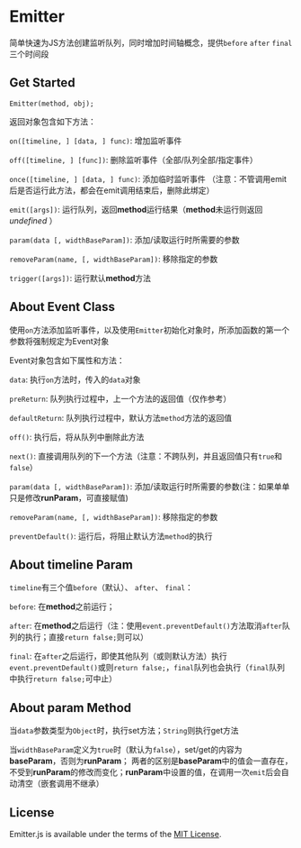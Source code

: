 Emitter
=======

简单快速为JS方法创建监听队列，同时增加时间轴概念，提供`before` `after` `final`三个时间段




Get Started
-----------

	Emitter(method, obj);

返回对象包含如下方法：

`on([timeline, ] [data, ] func)`: 增加监听事件

`off([timeline, ] [func])`: 删除监听事件（全部/队列全部/指定事件）

`once([timeline, ] [data, ] func)`: 添加临时监听事件
（注意：不管调用emit后是否运行此方法，都会在emit调用结束后，删除此绑定）

`emit([args])`: 运行队列，返回**method**运行结果（**method**未运行则返回 _undefined_ ）

`param(data [, widthBaseParam])`: 添加/读取运行时所需要的参数

`removeParam(name, [, widthBaseParam])`: 移除指定的参数

`trigger([args])`: 运行默认**method**方法




About Event Class
-----------------

使用`on`方法添加监听事件，以及使用`Emitter`初始化对象时，所添加函数的第一个参数将强制规定为Event对象

Event对象包含如下属性和方法：

`data`: 执行`on`方法时，传入的`data`对象

`preReturn`: 队列执行过程中，上一个方法的返回值（仅作参考）

`defaultReturn`: 队列执行过程中，默认方法`method`方法的返回值

`off()`: 执行后，将从队列中删除此方法

`next()`: 直接调用队列的下一个方法（注意：不跨队列，并且返回值只有`true`和`false`）

`param(data [, widthBaseParam])`: 添加/读取运行时所需要的参数(注：如果单单只是修改**runParam**，可直接赋值)

`removeParam(name, [, widthBaseParam])`: 移除指定的参数

`preventDefault()`: 运行后，将阻止默认方法`method`的执行





About timeline Param
------------------------

`timeline`有三个值`before`（默认）、 `after`、 `final`：

`before`: 在**method**之前运行；

`after`: 在**method**之后运行（注：使用`event.preventDefault()`方法取消`after`队列的执行；直接`return false;`则可以）

`final`: 在`after`之后运行，即使其他队列（或则默认方法）执行`event.preventDefault()`或则`return false;`，`final`队列也会执行（`final`队列中执行`return false;`可中止）




About param Method
---------------------

当`data`参数类型为`Object`时，执行set方法；`String`则执行get方法

当`widthBaseParam`定义为`true`时（默认为`false`），set/get的内容为**baseParam**，否则为**runParam**；
两者的区别是**baseParam**中的值会一直存在，不受到**runParam**的修改而变化；**runParam**中设置的值，在调用一次`emit`后会自动清空（嵌套调用不继承）




License
-------

Emitter.js is available under the terms of the [MIT License](./LICENSE.md).
